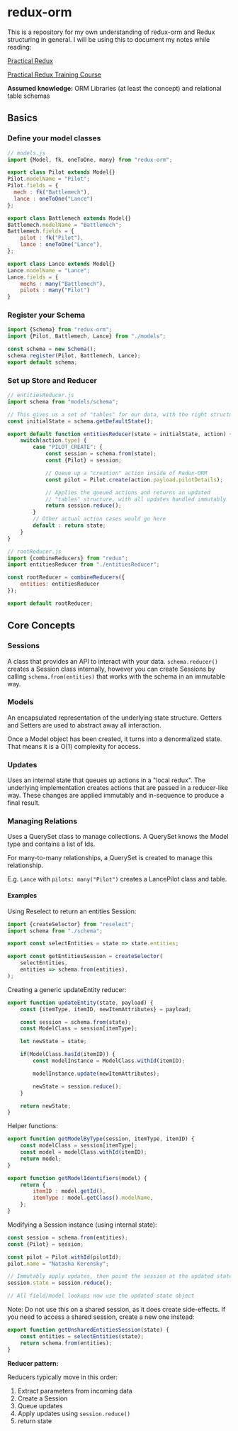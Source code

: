 # redux-orm

This is a repository for my own understanding of redux-orm and Redux structuring in general. I will be using this to document my notes while reading:  

[Practical Redux](https://blog.isquaredsoftware.com/series/practical-redux/)

[Practical Redux Training Course](https://blog.isquaredsoftware.com/2017/11/practical-redux-educative-course/)

**Assumed knowledge:** ORM Libraries (at least the concept) and relational table schemas

## Basics

### Define your model classes

```javascript
// models.js
import {Model, fk, oneToOne, many} from "redux-orm";

export class Pilot extends Model{}
Pilot.modelName = "Pilot";
Pilot.fields = {
  mech : fk("Battlemech"),
  lance : oneToOne("Lance")
};

export class Battlemech extends Model{}
Battlemech.modelName = "Battlemech";
Battlemech.fields = {
    pilot : fk("Pilot"),
    lance : oneToOne("Lance"),
};

export class Lance extends Model{}
Lance.modelName = "Lance";
Lance.fields = {
    mechs : many("Battlemech"),
    pilots : many("Pilot")
}
```

### Register your Schema

```javascript
import {Schema} from "redux-orm";
import {Pilot, Battlemech, Lance} from "./models";

const schema = new Schema();
schema.register(Pilot, Battlemech, Lance);
export default schema;
```

### Set up Store and Reducer

```javascript
// entitiesReducer.js
import schema from "models/schema";

// This gives us a set of "tables" for our data, with the right structure
const initialState = schema.getDefaultState();

export default function entitiesReducer(state = initialState, action) {
    switch(action.type) {
        case "PILOT_CREATE": {
            const session = schema.from(state);
            const {Pilot} = session;

            // Queue up a "creation" action inside of Redux-ORM
            const pilot = Pilot.create(action.payload.pilotDetails);

            // Applies the queued actions and returns an updated
            // "tables" structure, with all updates handled immutably
            return session.reduce();
        }
        // Other actual action cases would go here
        default : return state;
    }
}

// rootReducer.js
import {combineReducers} from "redux";
import entitiesReducer from "./entitiesReducer";

const rootReducer = combineReducers({
    entities: entitiesReducer
});

export default rootReducer;
```

## Core Concepts

### Sessions

A class that provides an API to interact with your data. `schema.reducer()` creates a Session class internally, however you can create Sessions by calling `schema.from(entities)` that works with the schema in an immutable way.

### Models

An encapsulated representation of the underlying state structure. Getters and Setters are used to abstract away all interaction.

Once a Model object has been created, it turns into a denormalized state. That means it is a O(1) complexity for access.

### Updates

Uses an internal state that queues up actions in a "local redux". The underlying implementation creates actions that are passed in a reducer-like way. These changes are applied immutably and in-sequence to produce a final result.

### Managing Relations

Uses a QuerySet class to manage collections. A QuerySet knows the Model type and contains a list of Ids.

For many-to-many relationships, a QuerySet is created to manage this relationship.

E.g. `Lance` with `pilots: many("Pilot")` creates a LancePilot class and table.

#### Examples

Using Reselect to return an entities Session:

```javascript
import {createSelector} from "reselect";
import schema from "./schema";

export const selectEntities = state => state.entities;

export const getEntitiesSession = createSelector(
    selectEntities,
    entities => schema.from(entities),
);
```

Creating a generic updateEntity reducer:

```javascript
export function updateEntity(state, payload) {
    const {itemType, itemID, newItemAttributes} = payload;

    const session = schema.from(state);
    const ModelClass = session[itemType];

    let newState = state;

    if(ModelClass.hasId(itemID)) {
        const modelInstance = ModelClass.withId(itemID);

        modelInstance.update(newItemAttributes);

        newState = session.reduce();
    }

    return newState;
}
```

Helper functions:

```javascript
export function getModelByType(session, itemType, itemID) {
    const modelClass = session[itemType];
    const model = modelClass.withId(itemID);
    return model;
}

export function getModelIdentifiers(model) {
    return {
        itemID : model.getId(),
        itemType : model.getClass().modelName,
    };
}
```

Modifying a Session instance (using internal state):

```javascript
const session = schema.from(entities);
const {Pilot} = session;

const pilot = Pilot.withId(pilotId);
pilot.name = "Natasha Kerensky";

// Immutably apply updates, then point the session at the updated state object.
session.state = session.reduce();

// All field/model lookups now use the updated state object
```

Note: Do not use this on a shared session, as it does create side-effects. If you need to access a shared session, create a new one instead:

```javascript
export function getUnsharedEntitiesSession(state) {
    const entities = selectEntities(state);
    return schema.from(entities);
}
```

**Reducer pattern:**

Reducers typically move in this order:

1. Extract parameters from incoming data
2. Create a Session
3. Queue updates
4. Apply updates using `session.reduce()`
5. return state